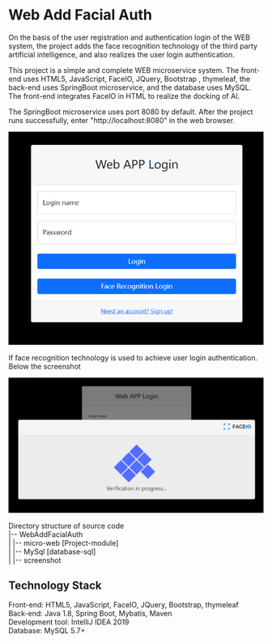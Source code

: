 # Web Add Facial Auth

On the basis of the user registration and authentication login of the WEB system, the project adds the face recognition technology of the third party artificial intelligence, and also realizes the user login authentication.

This project is a simple and complete WEB microservice system. The front-end uses HTML5, JavaScript, FaceIO, JQuery, Bootstrap
, thymeleaf, the back-end
  uses SpringBoot microservice, and the database uses MySQL. The front-end integrates FaceIO in HTML to realize the
   docking of AI.
   
The SpringBoot microservice uses port 8080 by default. After the project runs successfully, enter "http://localhost:8080" in the web browser.
 
![login](screenshot/login.png#pic_center)

If face recognition technology is used to achieve user login authentication. Below the screenshot

![login](screenshot/faceLogin.png#pic_center)

Directory structure of source code\
|-- WebAddFacialAuth\
|   |-- micro-web [Project-module]\
|   |-- MySql [database-sql]\
|   |-- screenshot

## Technology Stack
Front-end: HTML5, JavaScript, FaceIO, JQuery, Bootstrap, thymeleaf\
Back-end: Java 1.8, Spring Boot, Mybatis, Maven\
Development tool: IntelliJ IDEA 2019\
Database: MySQL 5.7+



